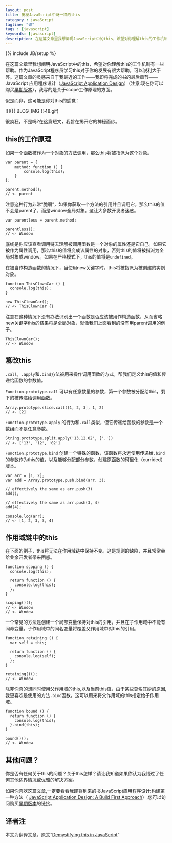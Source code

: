 ```yaml
---
layout: post
title: 揭秘JavaScript中谜一样的this
category : javaScript
tagline: "译"
tags : [javascript]
keywords: [javascript]
description: 在这篇文章里我想阐明JavaScript中的this，希望对你理解this的工作机制有一些帮助。作为JavaScript程序员学习this对于你的发展有很大帮助，可以说利大于弊。
---
```

{% include JB/setup %}

在这篇文章里我想阐明JavaScript中的this，希望对你理解this的工作机制有一些帮助。作为JavaScript程序员学习this对于你的发展有很大帮助，可以说利大于弊。这篇文章的灵感来自于我最近的工作——我即将完成的书的最后章节——JavaScript 应用程序设计（[JavaScript Application Design](http://bevacqua.io/buildfirst)）（注意:现在你可以购买[早期版本](http://bevacqua.io/bf/book)），我写的是关于scope工作原理的方面。

似是而非，这可能是你对this的感觉：

![]({{ BLOG_IMG }}48.gif)

很疯狂，不是吗?在这篇短文，我旨在揭开它的神秘面纱。

## this的工作原理 ##

如果一个函数被作为一个对象的方法调用，那么this将被指派为这个对象。

	var parent = {
	    method: function () {
	        console.log(this);
	    }
	};
	
	parent.method();
	// <- parent

注意这种行为非常“脆弱”，如果你获取一个方法的引用并且调用它，那么this的值不会是parent了，而是window全局对象。这让大多数开发者迷惑。

	var parentless = parent.method;
	
	parentless();
	// <- Window

底线是你应该查看调用链去理解被调用函数是一个对象的属性还是它自己。如果它被作为属性调用，那么this的值将变成该属性的对象，否则this的值将被指派为全局对象或window。如果在严格模式下，this的值将是`undefined`。

在被当作构造函数的情况下，当使用new关键字时，this将被指派为被创建的实例对象。

	function ThisClownCar () {
	  console.log(this);
	}
	
	new ThisClownCar();
	// <- ThisClownCar {}

注意在这种情况下没有办法识别出一个函数是否应该被用作构造函数，从而省略new关键字this的结果将是全局对象，就像我们上面看到的没有用parent调用的例子。

	ThisClownCar();
	// <- Window

## 篡改this ##

`.call`，`.apply`和`.bind`方法被用来操作调用函数的方式，帮我们定义this的值和传递给函数的参数值。

`Function.prototype.call` 可以有任意数量的参数，第一个参数被分配给this，剩下的被传递给调用函数。

	Array.prototype.slice.call([1, 2, 3], 1, 2)
	// <- [2]

`Function.prototype.apply` 的行为和`.call`类似，但它传递给函数的参数是一个数组而不是任意参数。

	String.prototype.split.apply('13.12.02', ['.'])
	// <- ['13', '12', '02']

`Function.prototype.bind` 创建一个特殊的函数，该函数将永远使用传递给`.bind`的参数作为this的值，以及能够分配部分参数，创建原函数的珂里化（currided）版本。

	var arr = [1, 2];
	var add = Array.prototype.push.bind(arr, 3);
	
	// effectively the same as arr.push(3)
	add();
	
	// effectively the same as arr.push(3, 4)
	add(4);
	
	console.log(arr);
	// <- [1, 2, 3, 3, 4]

## 作用域链中的this ##

在下面的例子，this将无法在作用域链中保持不变。这是规则的缺陷，并且常常会给业余开发者带来困惑。

	function scoping () {
	  console.log(this);
	
	  return function () {
	    console.log(this);
	  };
	}
	
	scoping()();
	// <- Window
	// <- Window

一个常见的方法是创建一个局部变量保持对this的引用，并且在子作用域中不能有同命变量。子作用域中的同名变量将覆盖父作用域中对this的引用。

	function retaining () {
	  var self = this;
	
	  return function () {
	    console.log(self);
	  };
	}
	
	retaining()();
	// <- Window

除非你真的想同时使用父作用域的this,以及当前this值，由于某些莫名其妙的原因,我更喜欢是使用的方法`.bind`函数。这可以用来将父作用域的this指定给子作用域。

	function bound () {
	  return function () {
	    console.log(this);
	  }.bind(this);
	}
	
	bound()();
	// <- Window

## 其他问题？ ##

你是否有任何关于this的问题？关于this怎样？请让我知道如果你认为我错过了任何其他边界情况或优雅的解决方案。

如果你喜欢这篇文章,一定要看看我即将到来的书JavaScript应用程序设计:构建第一种方法（ [JavaScript Application Design: A Build First Approach](http://bevacqua.io/buildfirst)）,您可以访问购买[早期版本](http://bevacqua.io/bf/book)的链接。

## 译者注 ##

本文为翻译文章，原文“[Demystifying this in JavaScript](http://flippinawesome.org/2013/12/09/demystifying-this-in-javascript/)”